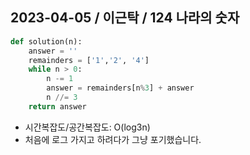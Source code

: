 ## 2023-04-05 / 이근탁 / 124 나라의 숫자

```python
def solution(n):
    answer = ''
    remainders = ['1','2', '4']
    while n > 0:
        n -= 1
        answer = remainders[n%3] + answer
        n //= 3
    return answer
```

- 시간복잡도/공간복잡도: O(log3n)
- 처음에 로그 가지고 하려다가 그냥 포기했습니다.
